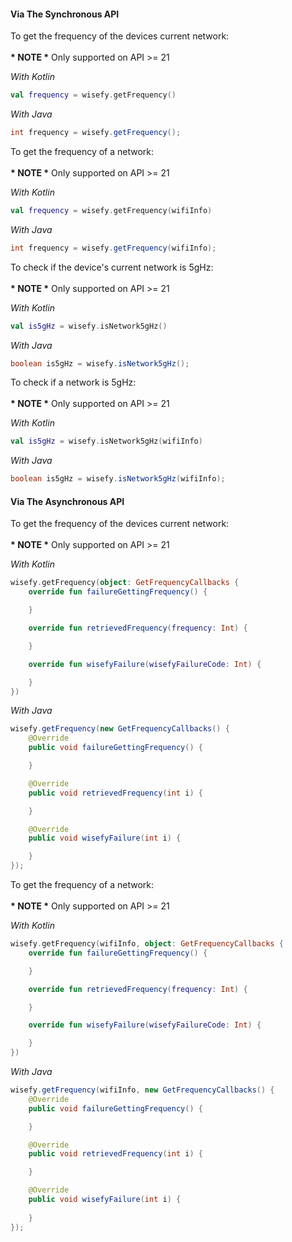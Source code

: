 #### Via The Synchronous API

To get the frequency of the devices current network:<br/><br/>
<strong>* NOTE *</strong> Only supported on API >= 21

_With Kotlin_

```kotlin
val frequency = wisefy.getFrequency()
```

_With Java_

```java
int frequency = wisefy.getFrequency();
```

To get the frequency of a network:<br/><br/>
<strong>* NOTE *</strong> Only supported on API >= 21

_With Kotlin_

```kotlin
val frequency = wisefy.getFrequency(wifiInfo)
```

_With Java_

```java
int frequency = wisefy.getFrequency(wifiInfo);
```

To check if the device's current network is 5gHz:<br/><br/>
<strong>* NOTE *</strong> Only supported on API >= 21

_With Kotlin_

```kotlin
val is5gHz = wisefy.isNetwork5gHz()
```

_With Java_

```java
boolean is5gHz = wisefy.isNetwork5gHz();
```

To check if a network is 5gHz:<br/><br/>
<strong>* NOTE *</strong> Only supported on API >= 21

_With Kotlin_

```kotlin
val is5gHz = wisefy.isNetwork5gHz(wifiInfo)
```

_With Java_

```java
boolean is5gHz = wisefy.isNetwork5gHz(wifiInfo);
```

#### Via The Asynchronous API

To get the frequency of the devices current network:<br/><br/>
<strong>* NOTE *</strong> Only supported on API >= 21

_With Kotlin_

```kotlin
wisefy.getFrequency(object: GetFrequencyCallbacks {
    override fun failureGettingFrequency() {

    }

    override fun retrievedFrequency(frequency: Int) {

    }

    override fun wisefyFailure(wisefyFailureCode: Int) {

    }
})
```

_With Java_

```java
wisefy.getFrequency(new GetFrequencyCallbacks() {
    @Override
    public void failureGettingFrequency() {

    }

    @Override
    public void retrievedFrequency(int i) {

    }

    @Override
    public void wisefyFailure(int i) {

    }
});
```

To get the frequency of a network:<br/><br/>
<strong>* NOTE *</strong> Only supported on API >= 21

_With Kotlin_

```kotlin
wisefy.getFrequency(wifiInfo, object: GetFrequencyCallbacks {
    override fun failureGettingFrequency() {

    }

    override fun retrievedFrequency(frequency: Int) {

    }

    override fun wisefyFailure(wisefyFailureCode: Int) {

    }
})
```

_With Java_

```java
wisefy.getFrequency(wifiInfo, new GetFrequencyCallbacks() {
    @Override
    public void failureGettingFrequency() {

    }

    @Override
    public void retrievedFrequency(int i) {

    }

    @Override
    public void wisefyFailure(int i) {
    
    }
});
```